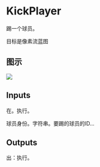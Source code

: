 # KickPlayer

踢一个球员。

目标是像素流蓝图

## 图示

![]($-20221218-20291322.png)

## Inputs

在。执行。

球员身份。字符串。要踢的球员的ID...

## Outputs

出：执行。
